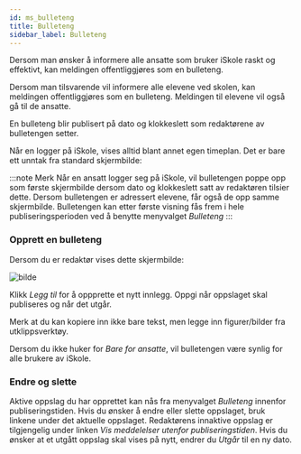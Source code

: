 ```yaml
---
id: ms_bulleteng
title: Bulleteng
sidebar_label: Bulleteng
---
```


Dersom man ønsker å informere alle ansatte som bruker iSkole raskt og effektivt, kan meldingen offentliggjøres som en bulleteng.

Dersom man tilsvarende vil informere alle elevene ved skolen, kan meldingen offentliggjøres som en bulleteng. Meldingen til elevene vil også gå til de ansatte.

En bulleteng blir publisert på dato og klokkeslett som redaktørene av bulletengen setter. 

Når en logger på iSkole, vises alltid blant annet egen timeplan. Det er bare ett unntak fra standard skjermbilde: 

:::note Merk
Når en ansatt logger seg på iSkole, vil bulletengen poppe opp som første skjermbilde dersom dato og klokkeslett satt av redaktøren tilsier dette. Dersom bulletengen er adressert elevene, får også de opp samme skjermbilde. Bulletengen kan etter første visning fås frem i hele publiseringsperioden ved å benytte menyvalget _Bulleteng_
:::

### Opprett en bulleteng
Dersom du er redaktør vises dette  skjermbilde:

![bilde](https://user-images.githubusercontent.com/80097133/153376310-15b4256a-bfdb-4e78-89cd-d42d09ddc065.png)

Klikk _Legg til_ for å oppprette et nytt innlegg. Oppgi når oppslaget skal publiseres og når det utgår.

Merk at du kan kopiere inn ikke bare tekst, men legge inn figurer/bilder fra utklippsverktøy.

Dersom du ikke huker for _Bare for ansatte_, vil bulletengen være synlig for alle brukere av iSkole. 

### Endre og slette
Aktive oppslag du har opprettet kan nås fra menyvalget _Bulleteng_ innenfor publiseringstiden. Hvis du ønsker å endre eller slette oppslaget, bruk linkene under det aktuelle oppslaget. Redaktørens innaktive oppslag er tilgjengelig under linken _Vis meddelelser utenfor publiseringstiden_. Hvis du ønsker at et utgått oppslag skal vises på nytt, endrer du _Utgår_ til en ny dato.
